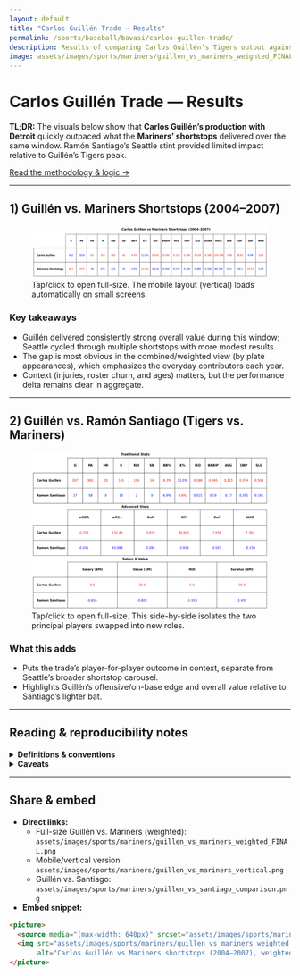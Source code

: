 ```yaml
---
layout: default
title: "Carlos Guillén Trade — Results"
permalink: /sports/baseball/bavasi/carlos-guillen-trade/
description: Results of comparing Carlos Guillén’s Tigers output against the Mariners’ shortstops post-trade, plus a Guillén vs. Ramón Santiago side-by-side.
image: assets/images/sports/mariners/guillen_vs_mariners_weighted_FINAL.png
---
```


# Carlos Guillén Trade — Results

**TL;DR:** The visuals below show that **Carlos Guillén’s production with Detroit** quickly outpaced what the **Mariners’ shortstops** delivered over the same window. Ramón Santiago’s Seattle stint provided limited impact relative to Guillén’s Tigers peak.

[Read the methodology & logic →](/sports/baseball/bavasi/guillen-trade/logic/)

---

## 1) Guillén vs. Mariners Shortstops (2004–2007)

<figure class="image-figure">
  <a href="assets/images/sports/mariners/guillen_vs_mariners_weighted_FINAL.png" target="_blank" rel="noopener">
    <picture>
      <source media="(max-width: 640px)" srcset="assets/images/sports/mariners/guillen_vs_mariners_vertical.png">
      <img
        src="assets/images/sports/mariners/guillen_vs_mariners_weighted_FINAL.png"
        alt="Results graphic comparing Carlos Guillén’s output with the Mariners’ shortstops across 2004–2007, weighted by plate appearances."
        loading="lazy">
    </picture>
  </a>
  <figcaption>Tap/click to open full-size. The mobile layout (vertical) loads automatically on small screens.</figcaption>
</figure>

### Key takeaways
- Guillén delivered consistently strong overall value during this window; Seattle cycled through multiple shortstops with more modest results.
- The gap is most obvious in the combined/weighted view (by plate appearances), which emphasizes the everyday contributors each year.
- Context (injuries, roster churn, and ages) matters, but the performance delta remains clear in aggregate.

---

## 2) Guillén vs. Ramón Santiago (Tigers vs. Mariners)

<figure class="image-figure">
  <a href="assets/images/sports/mariners/guillen_vs_santiago_comparison.png" target="_blank" rel="noopener">
    <img
      src="assets/images/sports/mariners/guillen_vs_santiago_comparison.png"
      alt="Side-by-side comparison of Ramón Santiago’s Seattle tenure vs. Carlos Guillén’s Detroit tenure."
      loading="lazy">
  </a>
  <figcaption>Tap/click to open full-size. This side-by-side isolates the two principal players swapped into new roles.</figcaption>
</figure>

### What this adds
- Puts the trade’s player-for-player outcome in context, separate from Seattle’s broader shortstop carousel.
- Highlights Guillén’s offensive/on-base edge and overall value relative to Santiago’s lighter bat.

---

## Reading & reproducibility notes

<details>
<summary><strong>Definitions & conventions</strong></summary>

- **Window:** 2004–2007 (primary). Earlier/later seasons may be referenced on the logic page for context.
- **Weighting:** Aggregates are **weighted by plate appearances** where noted to reflect true playing time.
- **Positions:** Mariners figures reflect players **while manning SS** (team-level view). The Guillén/Santiago panel is player-centric.
- **Data sources:** Derived from public leaderboards (e.g., FanGraphs) exported and cleaned; exact filters and transformations are documented on the logic page.
</details>

<details>
<summary><strong>Caveats</strong></summary>

- Team usage patterns (injuries, call-ups, and role splits) can mask individual peaks/valleys.
- Defensive metrics vary by provider and can shift season-to-season; conclusions rely on multi-year patterns rather than single-year spikes.
</details>

---

## Share & embed

- **Direct links:**
  - Full-size Guillén vs. Mariners (weighted): `assets/images/sports/mariners/guillen_vs_mariners_weighted_FINAL.png`
  - Mobile/vertical version: `assets/images/sports/mariners/guillen_vs_mariners_vertical.png`
  - Guillén vs. Santiago: `assets/images/sports/mariners/guillen_vs_santiago_comparison.png`
- **Embed snippet:**

```html
<picture>
  <source media="(max-width: 640px)" srcset="assets/images/sports/mariners/guillen_vs_mariners_vertical.png">
  <img src="assets/images/sports/mariners/guillen_vs_mariners_weighted_FINAL.png"
       alt="Carlos Guillén vs Mariners shortstops (2004–2007), weighted by PA.">
</picture>
